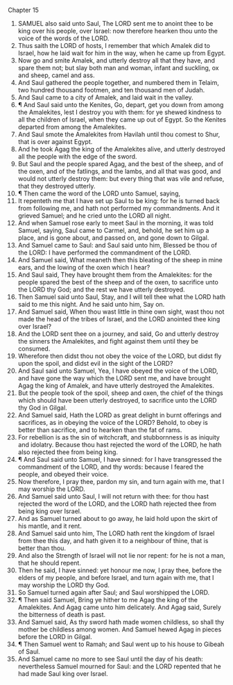 

Chapter 15

1. SAMUEL also said unto Saul, The LORD sent me to anoint thee to be king over his people, over Israel: now therefore hearken thou unto the voice of the words of the LORD.
2. Thus saith the LORD of hosts, I remember that which Amalek did to Israel, how he laid wait for him in the way, when he came up from Egypt.
3. Now go and smite Amalek, and utterly destroy all that they have, and spare them not; but slay both man and woman, infant and suckling, ox and sheep, camel and ass.
4. And Saul gathered the people together, and numbered them in Telaim, two hundred thousand footmen, and ten thousand men of Judah.
5. And Saul came to a city of Amalek, and laid wait in the valley.
6. ¶ And Saul said unto the Kenites, Go, depart, get you down from among the Amalekites, lest I destroy you with them: for ye shewed kindness to all the children of Israel, when they came up out of Egypt.  So the Kenites departed from among the Amalekites.
7. And Saul smote the Amalekites from Havilah until thou comest to Shur, that is over against Egypt.
8. And he took Agag the king of the Amalekites alive, and utterly destroyed all the people with the edge of the sword.
9. But Saul and the people spared Agag, and the best of the sheep, and of the oxen, and of the fatlings, and the lambs, and all that was good, and would not utterly destroy them: but every thing that was vile and refuse, that they destroyed utterly.
10. ¶ Then came the word of the LORD unto Samuel, saying,
11. It repenteth me that I have set up Saul to be king: for he is turned back from following me, and hath not performed my commandments.  And it grieved Samuel; and he cried unto the LORD all night.
12. And when Samuel rose early to meet Saul in the morning, it was told Samuel, saying, Saul came to Carmel, and, behold, he set him up a place, and is gone about, and passed on, and gone down to Gilgal.
13. And Samuel came to Saul: and Saul said unto him, Blessed be thou of the LORD: I have performed the commandment of the LORD.
14. And Samuel said, What meaneth then this bleating of the sheep in mine ears, and the lowing of the oxen which I hear?
15. And Saul said, They have brought them from the Amalekites: for the people spared the best of the sheep and of the oxen, to sacrifice unto the LORD thy God; and the rest we have utterly destroyed.
16. Then Samuel said unto Saul, Stay, and I will tell thee what the LORD hath said to me this night.  And he said unto him, Say on.
17. And Samuel said, When thou wast little in thine own sight, wast thou not made the head of the tribes of Israel, and the LORD anointed thee king over Israel?
18. And the LORD sent thee on a journey, and said, Go and utterly destroy the sinners the Amalekites, and fight against them until they be consumed.
19. Wherefore then didst thou not obey the voice of the LORD, but didst fly upon the spoil, and didst evil in the sight of the LORD?
20. And Saul said unto Samuel, Yea, I have obeyed the voice of the LORD, and have gone the way which the LORD sent me, and have brought Agag the king of Amalek, and have utterly destroyed the Amalekites.
21. But the people took of the spoil, sheep and oxen, the chief of the things which should have been utterly destroyed, to sacrifice unto the LORD thy God in Gilgal.
22. And Samuel said, Hath the LORD as great delight in burnt offerings and sacrifices, as in obeying the voice of the LORD?  Behold, to obey is better than sacrifice, and to hearken than the fat of rams.
23. For rebellion is as the sin of witchcraft, and stubbornness is as iniquity and idolatry.  Because thou hast rejected the word of the LORD, he hath also rejected thee from being king.
24. ¶ And Saul said unto Samuel, I have sinned: for I have transgressed the commandment of the LORD, and thy words: because I feared the people, and obeyed their voice.
25. Now therefore, I pray thee, pardon my sin, and turn again with me, that I may worship the LORD.
26. And Samuel said unto Saul, I will not return with thee: for thou hast rejected the word of the LORD, and the LORD hath rejected thee from being king over Israel.
27. And as Samuel turned about to go away, he laid hold upon the skirt of his mantle, and it rent.
28. And Samuel said unto him, The LORD hath rent the kingdom of Israel from thee this day, and hath given it to a neighbour of thine, that is better than thou.
29. And also the Strength of Israel will not lie nor repent: for he is not a man, that he should repent.
30. Then he said, I have sinned: yet honour me now, I pray thee, before the elders of my people, and before Israel, and turn again with me, that I may worship the LORD thy God.
31. So Samuel turned again after Saul; and Saul worshipped the LORD.
32. ¶ Then said Samuel, Bring ye hither to me Agag the king of the Amalekites.  And Agag came unto him delicately.  And Agag said, Surely the bitterness of death is past.
33. And Samuel said, As thy sword hath made women childless, so shall thy mother be childless among women.  And Samuel hewed Agag in pieces before the LORD in Gilgal.
34. ¶ Then Samuel went to Ramah; and Saul went up to his house to Gibeah of Saul.
35. And Samuel came no more to see Saul until the day of his death: nevertheless Samuel mourned for Saul: and the LORD repented that he had made Saul king over Israel.
